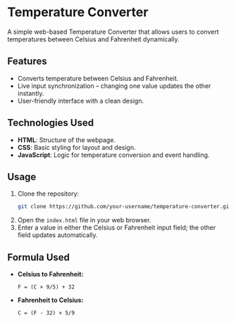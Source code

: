 # Temperature Converter

A simple web-based Temperature Converter that allows users to convert temperatures between Celsius and Fahrenheit dynamically.

## Features
- Converts temperature between Celsius and Fahrenheit.
- Live input synchronization – changing one value updates the other instantly.
- User-friendly interface with a clean design.

## Technologies Used
- **HTML**: Structure of the webpage.
- **CSS**: Basic styling for layout and design.
- **JavaScript**: Logic for temperature conversion and event handling.

## Usage
1. Clone the repository:
   ```sh
   git clone https://github.com/your-username/temperature-converter.git
   ```
2. Open the `index.html` file in your web browser.
3. Enter a value in either the Celsius or Fahrenheit input field; the other field updates automatically.

## Formula Used
- **Celsius to Fahrenheit:**
  ```
  F = (C × 9/5) + 32
  ```
- **Fahrenheit to Celsius:**
  ```
  C = (F - 32) × 5/9
  ```